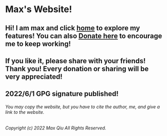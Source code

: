 # Max's Website!
## **Hi! I am max and click [home](https://qqiumax.github.io/home/) to explore my features! You can also [Donate here](https://qqiumax.github.io/donate/) to encourage me to keep working!**
## **If you like it, please share with your friends! Thank you! Every donation or sharing will be very appreciated!**

## 2022/6/1 GPG signature published!

###### You may copy the website, but you have to cite the author, me, and give a link to the website.

###### Copyright (c) 2022 Max Qiu All Rights Reserved.
